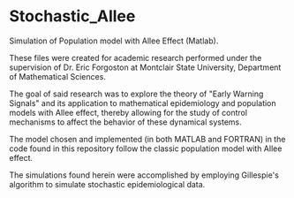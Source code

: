 # Stochastic_Allee
Simulation of Population model with Allee Effect (Matlab).

These files were created for academic research performed under the supervision of Dr. Eric Forgoston at Montclair State University, Department of Mathematical Sciences.

The goal of said research was to explore the theory of "Early Warning Signals" and its application to mathematical epidemiology and population models with Allee effect, thereby allowing for the study of control mechanisms to affect the behavior of these dynamical systems.

The model chosen and implemented (in both MATLAB and FORTRAN) in the code found in this repository follow the classic population model with Allee effect.

The simulations found herein were accomplished by employing Gillespie's algorithm to simulate stochastic epidemiological data.
